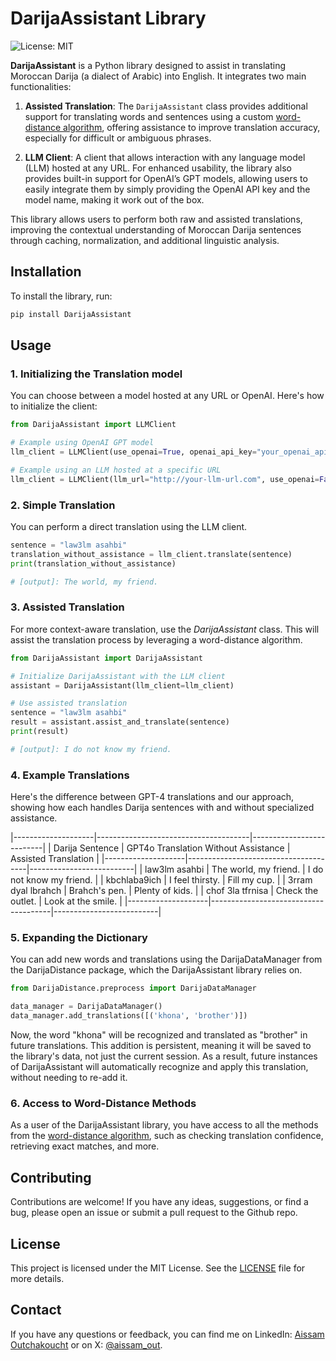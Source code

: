 # DarijaAssistant Library

![License: MIT](https://img.shields.io/badge/License-MIT-blue.svg)

**DarijaAssistant** is a Python library designed to assist in translating Moroccan Darija (a dialect of Arabic) into English. It integrates two main functionalities:

1. **Assisted Translation**: The `DarijaAssistant` class provides additional support for translating words and sentences using a custom [word-distance algorithm](https://pypi.org/project/DarijaDistance/), offering assistance to improve translation accuracy, especially for difficult or ambiguous phrases.

2. **LLM Client**: A client that allows interaction with any language model (LLM) hosted at any URL. For enhanced usability, the library also provides built-in support for OpenAI’s GPT models, allowing users to easily integrate them by simply providing the OpenAI API key and the model name, making it work out of the box.

This library allows users to perform both raw and assisted translations, improving the contextual understanding of Moroccan Darija sentences through caching, normalization, and additional linguistic analysis.


## Installation

To install the library, run:

```bash
pip install DarijaAssistant
```

## Usage

### 1. Initializing the Translation model

You can choose between a model hosted at any URL or OpenAI. Here's how to initialize the client:

```python
from DarijaAssistant import LLMClient

# Example using OpenAI GPT model
llm_client = LLMClient(use_openai=True, openai_api_key="your_openai_api_key", openai_model="gpt-4o")

# Example using an LLM hosted at a specific URL
llm_client = LLMClient(llm_url="http://your-llm-url.com", use_openai=False)
```

### 2. Simple Translation

You can perform a direct translation using the LLM client.

```python
sentence = "law3lm asahbi"
translation_without_assistance = llm_client.translate(sentence)
print(translation_without_assistance)

# [output]: The world, my friend.
```

### 3. Assisted Translation

For more context-aware translation, use the *DarijaAssistant* class. This will assist the translation process by leveraging a word-distance algorithm.

```python
from DarijaAssistant import DarijaAssistant

# Initialize DarijaAssistant with the LLM client
assistant = DarijaAssistant(llm_client=llm_client)

# Use assisted translation
sentence = "law3lm asahbi"
result = assistant.assist_and_translate(sentence)
print(result)

# [output]: I do not know my friend.
```

### 4. Example Translations

Here's the difference between GPT-4 translations and our approach, showing how each handles Darija sentences with and without specialized assistance.

|--------------------|--------------------------------------|--------------------------|
| Darija Sentence    | GPT4o Translation Without Assistance | Assisted Translation     |
|--------------------|--------------------------------------|--------------------------|
| law3lm asahbi      | The world, my friend.                | I do not know my friend. |
| kbchlaba9ich       | I feel thirsty.                      | Fill my cup.             |
| 3rram dyal lbrahch | Brahch's pen.                        | Plenty of kids.          |
| chof 3la tfrnisa   | Check the outlet.                    | Look at the smile.       |
|--------------------|--------------------------------------|--------------------------|

### 5. Expanding the Dictionary

You can add new words and translations using the DarijaDataManager from the DarijaDistance package, which the DarijaAssistant library relies on.

```python
from DarijaDistance.preprocess import DarijaDataManager

data_manager = DarijaDataManager()
data_manager.add_translations([('khona', 'brother')])
```

Now, the word "khona" will be recognized and translated as "brother" in future translations. This addition is persistent, meaning it will be saved to the library's data, not just the current session. As a result, future instances of DarijaAssistant will automatically recognize and apply this translation, without needing to re-add it.

### 6. Access to Word-Distance Methods

As a user of the DarijaAssistant library, you have access to all the methods from the [word-distance algorithm](https://pypi.org/project/DarijaDistance/), such as checking translation confidence, retrieving exact matches, and more.

## Contributing

Contributions are welcome! If you have any ideas, suggestions, or find a bug, please open an issue or submit a pull request to the Github repo.


## License

This project is licensed under the MIT License. See the [LICENSE](https://github.com/aissam-out/DarijaTranslatorAssistant/blob/main/License) file for more details.

## Contact

If you have any questions or feedback, you can find me on LinkedIn: [Aissam Outchakoucht](https://www.linkedin.com/in/aissam-outchakoucht/) or on X: [@aissam_out](https://x.com/aissam_out).
